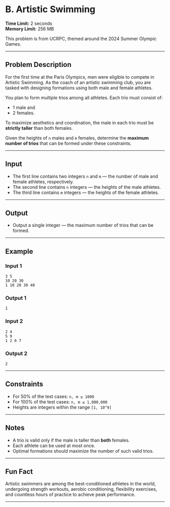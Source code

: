 # B. Artistic Swimming

**Time Limit:** 2 seconds  
**Memory Limit:** 256 MB  

This problem is from UCRPC, themed around the 2024 Summer Olympic Games.

---

## Problem Description

For the first time at the Paris Olympics, men were eligible to compete in Artistic Swimming. As the coach of an artistic swimming club, you are tasked with designing formations using both male and female athletes.

You plan to form multiple trios among all athletes. Each trio must consist of:
- 1 male and
- 2 females.

To maximize aesthetics and coordination, the male in each trio must be **strictly taller** than both females.

Given the heights of `n` males and `m` females, determine the **maximum number of trios** that can be formed under these constraints.

---

## Input

- The first line contains two integers `n` and `m` — the number of male and female athletes, respectively.
- The second line contains `n` integers — the heights of the male athletes.
- The third line contains `m` integers — the heights of the female athletes.

---

## Output

- Output a single integer — the maximum number of trios that can be formed.

---

## Example

### Input 1
```
3 5
10 20 30
1 10 20 30 40
```

### Output 1
```
1
```

### Input 2
```
2 4
5 9
1 2 6 7
```

### Output 2
```
2
```

---

## Constraints

- For 50% of the test cases: `n, m ≤ 1000`
- For 100% of the test cases: `n, m ≤ 1,000,000`
- Heights are integers within the range `[1, 10^9]`

---

## Notes

- A trio is valid only if the male is taller than **both** females.
- Each athlete can be used at most once.
- Optimal formations should maximize the number of such valid trios.

---

## Fun Fact

Artistic swimmers are among the best-conditioned athletes in the world, undergoing strength workouts, aerobic conditioning, flexibility exercises, and countless hours of practice to achieve peak performance.

---
